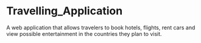 # Travelling_Application
A web application that allows travelers to book hotels, flights, rent cars and view possible entertainment in the countries they plan to visit.
